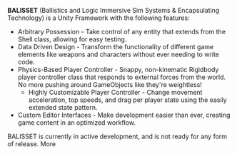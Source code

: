**BALISSET** (Ballistics and Logic Immersive Sim Systems & Encapsulating Technology) is a Unity Framework with the following features:

- Arbitrary Possession - Take control of any entity that extends from the Shell class, allowing for easy testing.
- Data Driven Design - Transform the functionality of different game elements like weapons and characters without ever needing to write code.
- Physics-Based Player Controller - Snappy, non-kinematic Rigidbody player controller class that responds to external forces from the world. No more pushing around GameObjects like they're weightless!
  - Highly Customizable Player Controller - Change movement acceleration, top speeds, and drag per player state using the easily extended state pattern.
- Custom Editor Interfaces - Make development easier than ever, creating game content in an optimized workflow.

BALISSET is currently in active development, and is not ready for any form of release. More  
